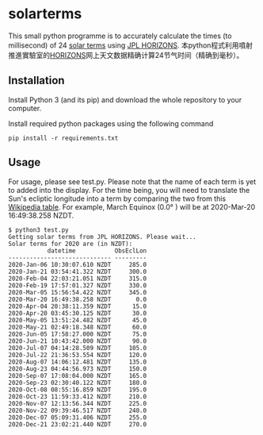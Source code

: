 # solarterms
This small python programme is to accurately calculate the times (to millisecond) of 24 [solar terms](https://en.wikipedia.org/wiki/Solar_term)
using [JPL HORIZONS](https://ssd.jpl.nasa.gov/).
本python程式利用噴射推進實驗室的[HORIZONS](https://ssd.jpl.nasa.gov/)网上天文数据精确计算24节气时间（精确到毫秒）。

## Installation
Install Python 3 (and its pip) and download the whole repository to your computer. 

Install required python packages using the following command
```
pip install -r requirements.txt
```

## Usage
For usage, please see test.py. Please note that the name of each term is yet to added into the display. For the time being, you will need to translate the Sun's ecliptic longitude into a term by comparing the two from this [Wikipedia table](https://en.wikipedia.org/wiki/Solar_term#List_of_solar_terms). For example, March Equinox (0.0° ) will be at 2020-Mar-20 16:49:38.258 NZDT.
```
$ python3 test.py 
Getting solar terms from JPL HORIZONS. Please wait...
Solar terms for 2020 are (in NZDT):
           datetime           ObsEclLon
----------------------------- ---------
2020-Jan-06 10:30:07.610 NZDT     285.0
2020-Jan-21 03:54:41.322 NZDT     300.0
2020-Feb-04 22:03:21.051 NZDT     315.0
2020-Feb-19 17:57:01.327 NZDT     330.0
2020-Mar-05 15:56:54.422 NZDT     345.0
2020-Mar-20 16:49:38.258 NZDT       0.0
2020-Apr-04 20:38:11.359 NZDT      15.0
2020-Apr-20 03:45:30.125 NZDT      30.0
2020-May-05 13:51:24.482 NZDT      45.0
2020-May-21 02:49:18.348 NZDT      60.0
2020-Jun-05 17:58:27.000 NZDT      75.0
2020-Jun-21 10:43:42.000 NZDT      90.0
2020-Jul-07 04:14:28.509 NZDT     105.0
2020-Jul-22 21:36:53.554 NZDT     120.0
2020-Aug-07 14:06:12.481 NZDT     135.0
2020-Aug-23 04:44:56.973 NZDT     150.0
2020-Sep-07 17:08:04.000 NZDT     165.0
2020-Sep-23 02:30:40.122 NZDT     180.0
2020-Oct-08 08:55:16.859 NZDT     195.0
2020-Oct-23 11:59:33.412 NZDT     210.0
2020-Nov-07 12:13:56.344 NZDT     225.0
2020-Nov-22 09:39:46.517 NZDT     240.0
2020-Dec-07 05:09:31.406 NZDT     255.0
2020-Dec-21 23:02:21.440 NZDT     270.0
```
